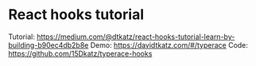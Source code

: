 # React hooks tutorial

Tutorial: https://medium.com/@dtkatz/react-hooks-tutorial-learn-by-building-b90ec4db2b8e
Demo: https://davidtkatz.com/#/typerace
Code: https://github.com/15Dkatz/typerace-hooks
